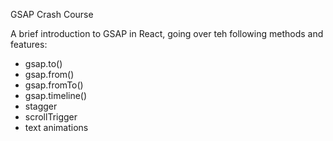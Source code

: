 GSAP Crash Course

A brief introduction to GSAP in React, going over teh following methods and features:
- gsap.to()
- gsap.from()
- gsap.fromTo()
- gsap.timeline()
- stagger
- scrollTrigger
- text animations